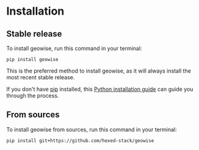 # Installation

## Stable release

To install geowise, run this command in your terminal:

```
pip install geowise
```

This is the preferred method to install geowise, as it will always install the most recent stable release.

If you don't have [pip](https://pip.pypa.io) installed, this [Python installation guide](http://docs.python-guide.org/en/latest/starting/installation/) can guide you through the process.

## From sources

To install geowise from sources, run this command in your terminal:

```
pip install git+https://github.com/hexed-stack/geowise
```
